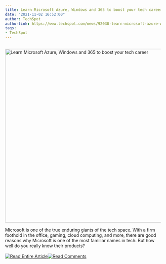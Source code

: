 ```yaml
---
title: Learn Microsoft Azure, Windows and 365 to boost your tech career
date: "2021-11-02 16:52:00"
author: TechSpot
authorlink: https://www.techspot.com/news/92030-learn-microsoft-azure-windows-365-boost-tech-career.html
tags:
- TechSpot
---
```

<a href="https://www.techspot.com/news/92030-learn-microsoft-azure-windows-365-boost-tech-career.html" target="_blank"><img src="https://static.techspot.com/images2/news/ts3_thumbs/2021/11/2021-11-02-ts3_thumbs-8bd.jpg" width="800" height="560" style="padding: 15px 0" title="Learn Microsoft Azure, Windows and 365 to boost your tech career" /></a><br />Microsoft is one of the true enduring giants of the tech space. With a firm foothold in the office, gaming, cloud computing, and more, there are good reasons why Microsoft is one of the most familiar names in tech. But how well do you really know their products?<br /><br /><a href="https://www.techspot.com/news/92030-learn-microsoft-azure-windows-365-boost-tech-career.html"><img src="https://static.techspot.com/images/rss/rss_buttons_01.png" border="0" alt="Read Entire Article" /></a><a href="https://www.techspot.com/news/92030-learn-microsoft-azure-windows-365-boost-tech-career.html#comments"><img src="https://static.techspot.com/images/rss/rss_buttons_02.png" border="0" alt="Read Comments" /></a><br /><br />